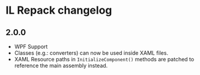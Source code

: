 IL Repack changelog
====================

2.0.0
-------

* WPF Support
 * Classes (e.g.: converters) can now be used inside XAML files.
 * XAML Resource paths in `InitializeComponent()` methods are patched to reference the main assembly instead.

